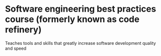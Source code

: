# Software engineering best practices course (formerly known as code refinery)
Teaches tools and skills that greatly increase software development quality and speed

